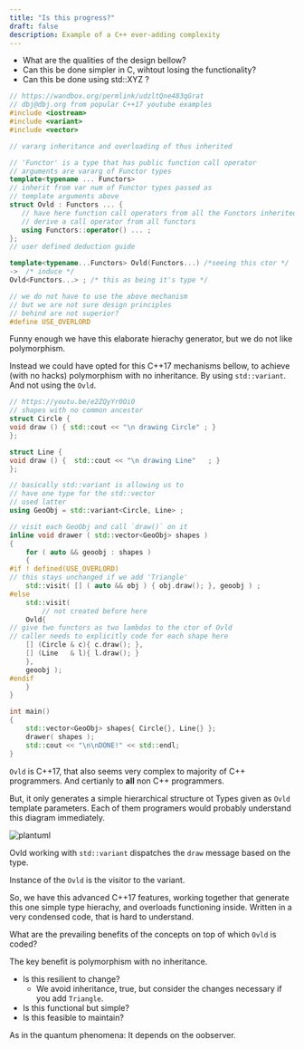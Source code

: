```yaml
---
title: "Is this progress?"
draft: false
description: Example of a C++ ever-adding complexity
---
```


- What are the qualities of the design bellow?
- Can this be done simpler in C, wihtout losing the functionality?
- Can this be done using std::XYZ ?

```cpp
// https://wandbox.org/permlink/udzltQne483qGrat
// dbj@dbj.org from popular C++17 youtube examples
#include <iostream>
#include <variant>
#include <vector>

// vararg inheritance and overloading of thus inherited

// 'Functor' is a type that has public function call operator
// arguments are vararg of Functor types
template<typename ... Functors>
// inherit from var num of Functor types passed as 
// template arguments above
struct Ovld : Functors ... {
   // have here function call operators from all the Functors inherited
   // derive a call operator from all functors
   using Functors::operator() ... ;
};
// user defined deduction guide

template<typename...Functors> Ovld(Functors...) /*seeing this ctor */
->  /* induce */
Ovld<Functors...> ; /* this as being it's type */

// we do not have to use the above mechanism
// but we are not sure design principles 
// behind are not superior?
#define USE_OVERLORD
```
Funny enough we have this elaborate hierachy generator, but we do not like polymorphism. 

Instead we could have opted for this C++17 mechanisms bellow, to achieve (with no hacks) polymorphism with no inheritance. By using `std::variant`. And not using the `Ovld`.

```cpp        
// https://youtu.be/e2ZQyYr0Oi0
// shapes with no common ancestor
struct Circle {
void draw () { std::cout << "\n drawing Circle" ; }
};

struct Line {
void draw () {  std::cout << "\n drawing Line"   ; }
};

// basically std::variant is allowing us to 
// have one type for the std::vector
// used latter
using GeoObj = std::variant<Circle, Line> ;

// visit each GeoObj and call `draw()` on it
inline void drawer ( std::vector<GeoObj> shapes )
{
    for ( auto && geoobj : shapes )
    {
#if ! defined(USE_OVERLORD)   
// this stays unchanged if we add 'Triangle' 
    std::visit( [] ( auto && obj ) { obj.draw(); }, geoobj ) ;
#else       
    std::visit(
        // not created before here
    Ovld{
// give two functors as two lambdas to the ctor of Ovld
// caller needs to explicitly code for each shape here
    [] (Circle & c){ c.draw(); },
    [] (Line   & l){ l.draw(); }
    }, 
    geoobj );
#endif
    }
}

int main()
{
    std::vector<GeoObj> shapes{ Circle{}, Line{} };
    drawer( shapes );
    std::cout << "\n\nDONE!" << std::endl;
}
```        
`Ovld` is C++17, that also seems very complex to majority of C++ programmers. And certianly to **all** non C++ programmers.

But, it only generates a simple hierarchical structure ot Types given as `Ovld` template parameters. Each of them programers would probably understand this diagram immediately.

![plantuml](https://www.plantuml.com/plantuml/img/RO-z2W8n3CVtF4L6HGvkS2eE1peAFaDeAYtK7hJnYgZlRi_s5CGnl_z7aY49HRbUF80uyGPFasUqpaJIzePipYuOnkp4ujv5NHmK68-50YHDPTxsVT5PB01eJodLZZiWRgRHSSifnP7oQlt1SuTIXmgVIxOj-QPvCLHzJlrJuRrqz-XupA5hDJ-mNZsOmENX5m00)

Ovld working with `std::variant` dispatches the `draw` message based on the type. 

Instance of the `Ovld` is the visitor to the variant.

So, we have this advanced C++17 features, working together that generate this one simple type hierachy, and overloads functioning inside. Written in a very condensed code, that is hard to understand.

What are the prevailing benefits of the concepts on top of which `Ovld` is coded?

The key benefit is polymorphism with no inheritance.

- Is this resilient to change?
    - We avoid inheritance, true, but consider the changes necessary if you add `Triangle`.
- Is this functional but simple?
- Is this feasible to maintain?

As in the quantum phenomena: It depends on the oobserver.
